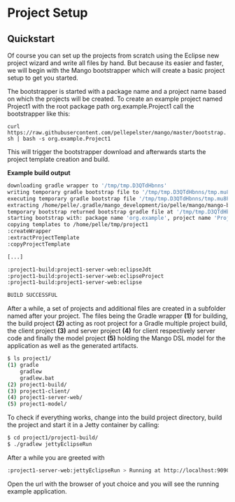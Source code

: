 # Project Setup

## Quickstart

Of course you can set up the projects from scratch using the Eclipse new project wizard and write all files by hand. But because its easier and faster, we will begin with the Mango bootstrapper which will create a basic project setup to get you started.

The bootstrapper is started with a package name and a project name based on which the projects will be created. To create an example project named Project1 with the root package path org.example.Project1 call the bootstrapper like this:

`curl https://raw.githubusercontent.com/pellepelster/mango/master/bootstrap.sh | bash -s org.example.Project1`

This will trigger the bootstrapper download and afterwards starts the project template creation and build.

**Example build output**
```bash
downloading gradle wrapper to '/tmp/tmp.D3QTdHbnns'
writing temporary gradle bootstrap file to '/tmp/tmp.D3QTdHbnns/tmp.mu8PPkhs1J.gradle'
executing temporary gradle bootstrap file '/tmp/tmp.D3QTdHbnns/tmp.mu8PPkhs1J.gradle'
extracting /home/pelle/.gradle/mango_development/io/pelle/mango/mango-bootstrap/0.0.7-20141107085009/mango-bootstrap-0.0.7-20141107085009.jar to /tmp/tmp.D3QTdHbnns ###/bootstrap.gradle### :extractBootstrapGradle BUILD SUCCESSFUL Total time: 4.254 secs
temporary bootstrap returned bootstrap gradle file at '/tmp/tmp.D3QTdHbnns//bootstrap.gradle'
starting bootstrap with: package name 'org.example', project name 'Project1', output dir '/tmp'
copying templates to /home/pelle/tmp/project1
:createWrapper
:extractProjectTemplate
:copyProjectTemplate

[...]

:project1-build:project1-server-web:eclipseJdt
:project1-build:project1-server-web:eclipseProject
:project1-build:project1-server-web:eclipse

BUILD SUCCESSFUL
```

After a while, a set of projects and additional files are created in a subfolder named after your project. The files being the Gradle wrapper **(1)** for building, the build project **(2)** acting as root project for a Gradle multiple project build, the client project **(3)** and server project **(4)** for client respectively server code and finally the model project **(5)** holding the Mango DSL model for the application as well as the generated artifacts.

```bash
$ ls project1/
(1) gradle
    gradlew
    gradlew.bat
(2) project1-build/
(3) project1-client/
(4) project1-server-web/
(5) project1-model/
```
To check if everything works, change into the build project directory, build the project and start it in a Jetty container by calling:

```bash
$ cd project1/project1-build/
$ ./gradlew jettyEclipseRun
```

After a while you are greeted with

```bash
:project1-server-web:jettyEclipseRun > Running at http://localhost:9090/
```

Open the url with the browser of yout choice and you will see the running example application.
